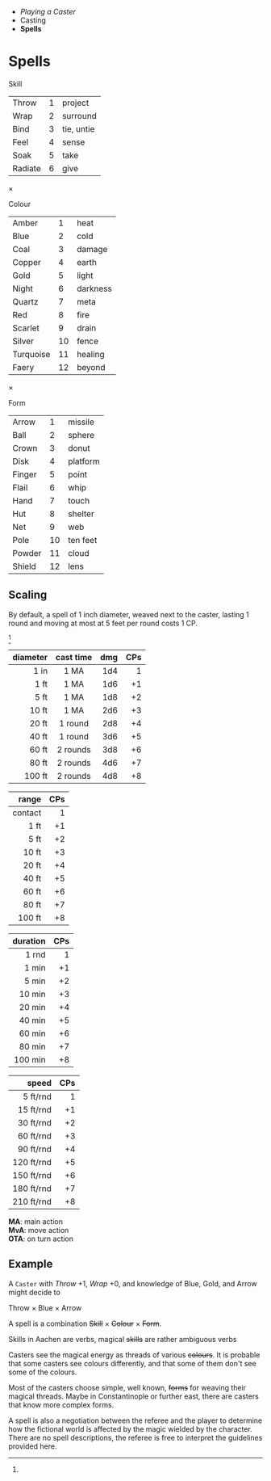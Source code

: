 
<!-- .margin.compass -->
* _Playing a Caster_
* Casting
* **Spells**


# Spells

<!-- <div.tables> -->

<!-- <div.table> -->

<!-- .head -->
Skill

<!-- .skills -->
|         |   |            |
|---------|---|------------|
| Throw   | 1 | project    |
| Wrap    | 2 | surround   |
| Bind    | 3 | tie, untie |
| Feel    | 4 | sense      |
| Soak    | 5 | take       |
| Radiate | 6 | give       |

<!-- </div.table> -->

<!-- .mul -->
×

<!-- <div.table> -->

<!-- .head -->
Colour

<!-- .colours -->
|           |    |          |
|-----------|----|----------|
| Amber     |  1 | heat     |
| Blue      |  2 | cold     |
| Coal      |  3 | damage   |
| Copper    |  4 | earth    |
| Gold      |  5 | light    |
| Night     |  6 | darkness |
| Quartz    |  7 | meta     |
| Red       |  8 | fire     |
| Scarlet   |  9 | drain    |
| Silver    | 10 | fence    |
| Turquoise | 11 | healing  |
| Faery     | 12 | beyond   |

<!-- </div.table> -->

<!-- .mul -->
×

<!-- <div.table> -->

<!-- .head -->
Form

<!-- .forms -->
|        |    |          |
|--------|----|----------|
| Arrow  |  1 | missile  |
| Ball   |  2 | sphere   |
| Crown  |  3 | donut    |
| Disk   |  4 | platform |
| Finger |  5 | point    |
| Flail  |  6 | whip     |
| Hand   |  7 | touch    |
| Hut    |  8 | shelter  |
| Net    |  9 | web      |
| Pole   | 10 | ten feet |
| Powder | 11 | cloud    |
| Shield | 12 | lens     |

<!-- </div.table> -->

<!-- </div.tables> -->

## Scaling

By default, a spell of 1 inch diameter, weaved next to the caster, lasting 1 round and moving at most at 5 feet per round costs 1 CP.

[^1]

<!-- <div.scales> -->

<!-- .sizes -->
| diameter   | cast time | dmg | CPs |
|-------:|:---------:|----:|----:|
| 1 in   | 1 MA      | 1d4 |   1 |
| 1 ft   | 1 MA      | 1d6 |  +1 |
| 5 ft   | 1 MA      | 1d8 |  +2 |
| 10 ft  | 1 MA      | 2d6 |  +3 |
| 20 ft  | 1 round   | 2d8 |  +4 |
| 40 ft  | 1 round   | 3d6 |  +5 |
| 60 ft  | 2 rounds  | 3d8 |  +6 |
| 80 ft  | 2 rounds  | 4d6 |  +7 |
| 100 ft | 2 rounds  | 4d8 |  +8 |

<!-- .ranges -->
| range   | CPs |
|--------:|----:|
| contact |   1 |
| 1 ft    |  +1 |
| 5 ft    |  +2 |
| 10 ft   |  +3 |
| 20 ft   |  +4 |
| 40 ft   |  +5 |
| 60 ft   |  +6 |
| 80 ft   |  +7 |
| 100 ft  |  +8 |

<!-- .durations -->
| duration | CPs |
|---------:|----:|
| 1 rnd    |   1 |
| 1 min    |  +1 |
| 5 min    |  +2 |
| 10 min   |  +3 |
| 20 min   |  +4 |
| 40 min   |  +5 |
| 60 min   |  +6 |
| 80 min   |  +7 |
| 100 min  |  +8 |

<!-- .speeds -->
| speed      | CPs |
|-----------:|----:|
| 5 ft/rnd   |   1 |
| 15 ft/rnd  |  +1 |
| 30 ft/rnd  |  +2 |
| 60 ft/rnd  |  +3 |
| 90 ft/rnd  |  +4 |
| 120 ft/rnd |  +5 |
| 150 ft/rnd |  +6 |
| 180 ft/rnd |  +7 |
| 210 ft/rnd |  +8 |

<!-- </div.scales> -->

[^1]:
  **MA**: main action<br/>
  **MvA**: move action<br/>
  **OTA**: on turn action


## Example

A `Caster` with _Throw_ +1, _Wrap_ +0, and knowledge of Blue, Gold, and Arrow might decide to

Throw × Blue × Arrow


<!-- RETURN -->

A spell is a combination ~~Skill~~ × ~~Colour~~ × ~~Form~~.

Skills in Aachen are verbs, magical ~~skills~~ are rather ambiguous verbs

Casters see the magical energy as threads of various ~~colours~~. It is probable that some casters see colours differently, and that some of them don't see some of the colours.

Most of the casters choose simple, well known, ~~forms~~ for weaving their magical threads. Maybe in Constantinople or further east, there are casters that know more complex forms.

A spell is also a negotiation between the referee and the player to determine how the fictional world is affected by the magic wielded by the character. There are no spell descriptions, the referee is free to interpret the guidelines provided here.


